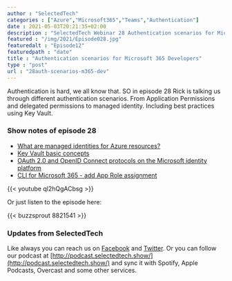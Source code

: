 ```yaml
---
author : "SelectedTech"
categories : ["Azure","Microsoft365","Teams","Authentication"]
date : 2021-05-03T20:21:35+02:00
description : "SelectedTech Webinar 28 Authentication scenarios for Microsoft 365 Developers"
featured : "/img/2021/Episode028.jpg"
featuredalt : "Episode12"
featuredpath : "date"
title : "Authentication scenarios for Microsoft 365 Developers"
type : "post"
url : "28auth-scenarios-m365-dev"
---
```


Authentication is hard, we all know that. SO in episode 28 Rick is talking us through different authentication scenarios. From Application Permissions and delegated permissions to managed identity. Including best practices using Key Vault.

### Show notes of episode 28

- [What are managed identities for Azure resources?](https://docs.microsoft.com/azure/active-directory/managed-identities-azure-resources/overview)
- [Key Vault basic concepts](https://docs.microsoft.com/azure/key-vault/general/basic-concepts)
- [OAuth 2.0 and OpenID Connect protocols on the Microsoft identity platform](https://docs.microsoft.com/azure/active-directory/develop/active-directory-v2-protocols)
- [CLI for Microsoft 365 - add App Role assignment](https://pnp.github.io/cli-microsoft365/cmd/aad/approleassignment/approleassignment-add/)

{{< youtube ql2hQgACbsg >}}

Or just listen to the episode here:

{{< buzzsprout 8821541 >}}

### Updates from SelectedTech

Like always you can reach us on [Facebook](https://www.facebook.com/SelectedTechPage/) and [Twitter](https://twitter.com/selectedtech). Or you can follow our podcast at [http://podcast.selectedtech.show/](http://podcast.selectedtech.show/) and sync it with Spotify, Apple Podcasts, Overcast and some other services.
